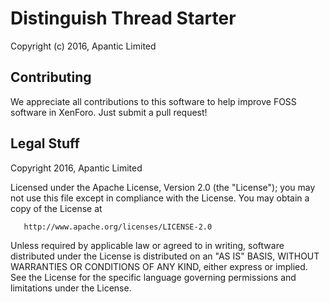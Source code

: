 # Distinguish Thread Starter

Copyright (c) 2016, Apantic Limited

## Contributing
We appreciate all contributions to this software to help improve FOSS software in XenForo. Just submit a pull request!

## Legal Stuff
   Copyright 2016, Apantic Limited

   Licensed under the Apache License, Version 2.0 (the "License");
   you may not use this file except in compliance with the License.
   You may obtain a copy of the License at

       http://www.apache.org/licenses/LICENSE-2.0

   Unless required by applicable law or agreed to in writing, software
   distributed under the License is distributed on an "AS IS" BASIS,
   WITHOUT WARRANTIES OR CONDITIONS OF ANY KIND, either express or implied.
   See the License for the specific language governing permissions and
   limitations under the License.
